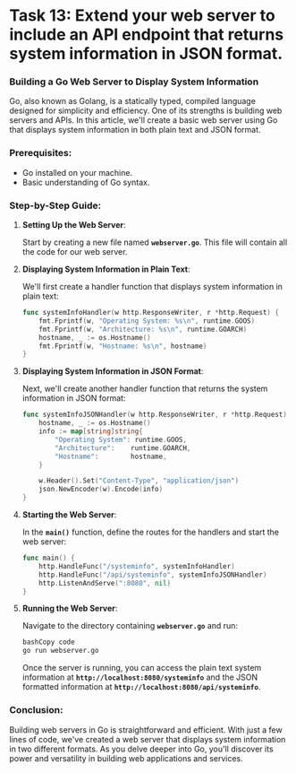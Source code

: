 # Task 13: Extend your web server to include an API endpoint that returns system information in JSON format.

### **Building a Go Web Server to Display System Information**

Go, also known as Golang, is a statically typed, compiled language designed for simplicity and efficiency. One of its strengths is building web servers and APIs. In this article, we'll create a basic web server using Go that displays system information in both plain text and JSON format.

### **Prerequisites**:

- Go installed on your machine.
- Basic understanding of Go syntax.

### **Step-by-Step Guide**:

1. **Setting Up the Web Server**:
    
    Start by creating a new file named **`webserver.go`**. This file will contain all the code for our web server.
    
2. **Displaying System Information in Plain Text**:
    
    We'll first create a handler function that displays system information in plain text:
    
    ```go
    func systemInfoHandler(w http.ResponseWriter, r *http.Request) {
        fmt.Fprintf(w, "Operating System: %s\n", runtime.GOOS)
        fmt.Fprintf(w, "Architecture: %s\n", runtime.GOARCH)
        hostname, _ := os.Hostname()
        fmt.Fprintf(w, "Hostname: %s\n", hostname)
    }
    ```
    
3. **Displaying System Information in JSON Format**:
    
    Next, we'll create another handler function that returns the system information in JSON format:
    
    ```go
    func systemInfoJSONHandler(w http.ResponseWriter, r *http.Request) {
        hostname, _ := os.Hostname()
        info := map[string]string{
            "Operating System": runtime.GOOS,
            "Architecture":    runtime.GOARCH,
            "Hostname":        hostname,
        }
    
        w.Header().Set("Content-Type", "application/json")
        json.NewEncoder(w).Encode(info)
    }
    ```
    
4. **Starting the Web Server**:
    
    In the **`main()`** function, define the routes for the handlers and start the web server:
    
    ```go
    func main() {
        http.HandleFunc("/systeminfo", systemInfoHandler)
        http.HandleFunc("/api/systeminfo", systemInfoJSONHandler)
        http.ListenAndServe(":8080", nil)
    }
    ```
    
5. **Running the Web Server**:
    
    Navigate to the directory containing **`webserver.go`** and run:
    
    ```bash
    bashCopy code
    go run webserver.go
    
    ```
    
    Once the server is running, you can access the plain text system information at **`http://localhost:8080/systeminfo`** and the JSON formatted information at **`http://localhost:8080/api/systeminfo`**.
    

### **Conclusion**:

Building web servers in Go is straightforward and efficient. With just a few lines of code, we've created a web server that displays system information in two different formats. As you delve deeper into Go, you'll discover its power and versatility in building web applications and services.